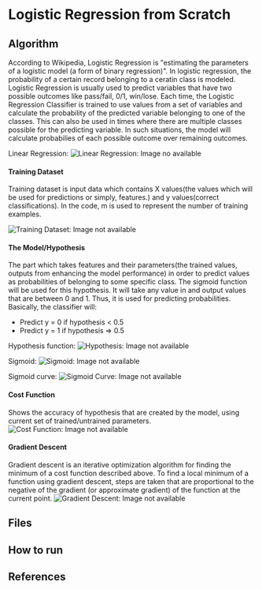 # Logistic Regression from Scratch

## Algorithm
According to Wikipedia, Logistic Regression is "estimating the parameters of a logistic model (a form of binary regression)". In logistic regression, the probability of a certain record belonging to a ceratin class is modeled. Logistic Regression is usually used to predict variables that have two possible outcomes like pass/fail, 0/1, win/lose. Each time, the Logistic Regression Classifier is trained to use values from a set of variables and calculate the probability of the predicted variable belonging to one of the classes. This can also be used in times where there are multiple classes possible for the predicting variable. In such situations, the model will calculate probabilies of each possible outcome over remaining outcomes. 

Linear Regression:
![Linear Regression: Image no available](Images/linear_regression.svg)


#### Training Dataset
Training dataset is input data which contains X values(the values which will be used for predictions or simply, features.) and y values(correct classifications).
In the code, m is used to represent the number of training examples.

![Training Dataset: Image not available](Images/training_set.svg)

#### The Model/Hypothesis
The part which takes features and their parameters(the trained values, outputs from enhancing the model performance) in order to predict values as probabilities of belonging to some specific class. The sigmoid function will be used for this hypothesis. It will take any value in and output values that are between 0 and 1. Thus, it is used for predicting probabilities. 
Basically, the classifier will:
- Predict y = 0 if hypothesis < 0.5
- Predict y = 1 if hypothesis => 0.5

Hypothesis function:
![Hypothesis: Image not available](Images/hypothesis.svg)

Sigmoid:
![Sigmoid: Image not available](Images/sigmoid.svg)

Sigmoid curve:
![Sigmoid Curve: Image not available](Images/sigmoid_curve.svg)

#### Cost Function
Shows the accuracy of hypothesis that are created by the model, using current set of trained/untrained parameters.
![Cost Function: Image not available](Images/cost_function.svg)

#### Gradient Descent
Gradient descent is an iterative optimization algorithm for finding the minimum of a cost function described above. To find a local minimum of a function using gradient descent, steps are taken that are proportional to the negative of the gradient (or approximate gradient) of the function at the current point.
![Gradient Descent: Image not available](Images/gradient_descent.svg)


## Files

## How to run

## References
